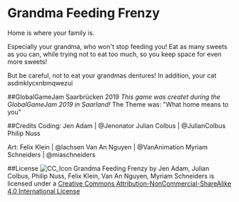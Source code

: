 # Grandma Feeding Frenzy
Home is where your family is. 

Especially your grandma, who won't stop feeding you! Eat as many sweets as you can, while trying not to eat too much, so you keep space for even more sweets!

But be careful, not to eat your grandmas dentures! In addition, your cat asdmklycxnbmqwezui


##GlobalGameJam Saarbrücken 2019
*This game was createt during the GlobalGameJam 2019 in Saarland!*
The Theme was: "What home means  to you"

##Credits
Coding:
Jen Adam | @Jenonator
Julian Colbus | @JulianColbus
Philip Nuss

Art:
Felix Klein | @lachsen
Van An Nguyen | @VanAnimation
Myriam Schneiders | @miaschneiders

##License
![CC_Icon](src="https://i.creativecommons.org/l/by-nc-sa/4.0/88x31.png)
Grandma Feeding Frenzy by Jen Adam, Julian Colbus, Philip Nuss, Felix Klein, Van An Nguyen, Myriam Schneiders  is licensed under a [Creative Commons Attribution-NonCommercial-ShareAlike 4.0 International License](http://creativecommons.org/licenses/by-nc-sa/4.0/)